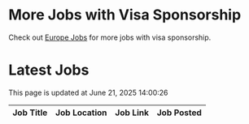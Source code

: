 # More Jobs with Visa Sponsorship

Check out [Europe Jobs](https://github.com/sureshparimi/europejobs#latest-jobs) for more jobs with visa sponsorship.

# Latest Jobs

This page is updated at June 21, 2025 14:00:26

| Job Title | Job Location | Job Link | Job Posted |
| --- | --- | --- | --- |

